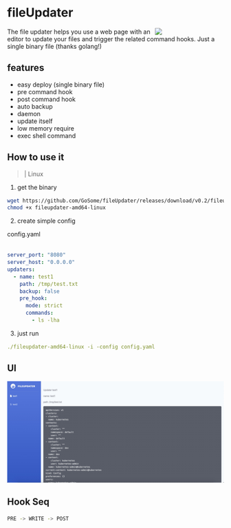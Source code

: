 # fileUpdater 
<img align="right" width="160px" src="https://raw.githubusercontent.com/GoSome/fileUpdater/master/logo/fileupdater.png">


The file updater helps you use a web page with an editor to update your files and trigger the related command hooks.
Just a single binary file (thanks golang!)


## features
* easy deploy (single binary file)
* pre command hook
* post command hook
* auto backup
* daemon
* update itself
* low memory require
* exec shell command

## How to use it

>| Linux

1. get the binary
```bash
wget https://github.com/GoSome/fileUpdater/releases/download/v0.2/fileupdater-amd64-linux
chmod +x fileupdater-amd64-linux
```
2. create simple config

config.yaml
```yaml

server_port: "8080"
server_host: "0.0.0.0"
updaters:
  - name: test1
    path: /tmp/test.txt
    backup: false
    pre_hook:
      mode: strict
      commands:
        - ls -lha

```

3. just run

```yaml
./fileupdater-amd64-linux -i -config config.yaml
```
## UI

![fileUpdater](./ui.png)


## Hook Seq

```bash
PRE -> WRITE -> POST
```
